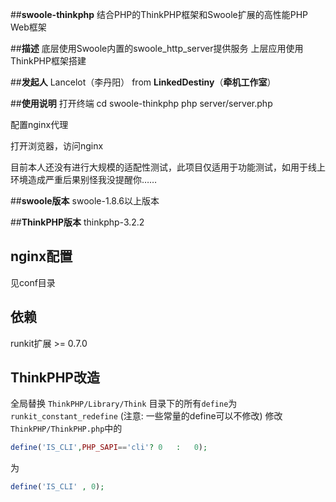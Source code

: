 ﻿##**swoole-thinkphp**
结合PHP的ThinkPHP框架和Swoole扩展的高性能PHP Web框架


##**描述**
底层使用Swoole内置的swoole_http_server提供服务
上层应用使用ThinkPHP框架搭建

##**发起人**
Lancelot（李丹阳） from **LinkedDestiny**（**牵机工作室**）

##**使用说明**
打开终端
cd swoole-thinkphp
php server/server.php

配置nginx代理

打开浏览器，访问nginx

目前本人还没有进行大规模的适配性测试，此项目仅适用于功能测试，如用于线上环境造成严重后果别怪我没提醒你……

##**swoole版本**
swoole-1.8.6以上版本

##**ThinkPHP版本**
thinkphp-3.2.2

## nginx配置
见conf目录

## 依赖

runkit扩展 >= 0.7.0

## ThinkPHP改造

全局替换 `ThinkPHP/Library/Think` 目录下的所有`define`为`runkit_constant_redefine` (注意: 一些常量的define可以不修改)
修改`ThinkPHP/ThinkPHP.php`中的

```php
define('IS_CLI',PHP_SAPI=='cli'? 0   :   0);
```
为
```php
define('IS_CLI' , 0);
```
